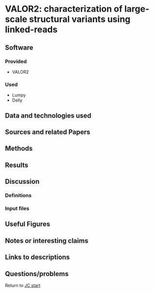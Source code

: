 # VALOR2: characterization of large-scale structural variants using linked-reads

## Software 
### Provided
- VALOR2
### Used
- Lumpy
- Delly

## Data and technologies used

## Sources and related Papers

## Methods

## Results

## Discussion



### Definitions

### Input files

## Useful Figures



## Notes or interesting claims

## Links to descriptions

## Questions/problems

Return to [JC start](../../)
